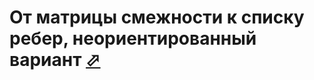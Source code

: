 # От матрицы смежности к списку ребер, неориентированный вариант [⬀](http://informatics.mccme.ru/mod/statements/view3.php?chapterid=464)
